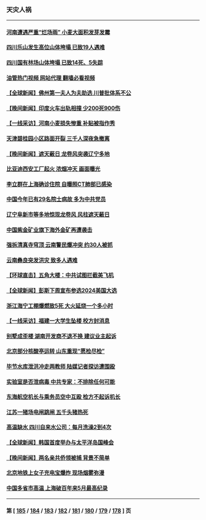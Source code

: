 ### 天灾人祸
---
#### [河南遭遇严重“烂场雨” 小麦大面积发芽发霉](../../pages/ncid280/n14009928.md?06050845) 
#### [四川乐山发生高位山体垮塌 已致19人遇难](../../pages/ncid280/n14009848.md?06050845) 
#### [四川国有林场山体垮塌 已致14死、5失踪](../../pages/ncid280/n14009685.md?06050845) 
#### [油管热门视频 网站代理 翻墙必看视频](http://138.2.39.72:81/youtube.html?epic-marker?06050845)
#### [【全球新闻】佛州第一夫人为夫助选 川普批体系不公](../../pages/ncid280/n14009264.md?06050845) 
#### [【晚间新闻】印度火车出轨相撞 少200死900伤](../../pages/ncid280/n14009265.md?06050845) 
#### [【一线采访】河南小麦损失惨重 补贴被指作秀](../../pages/ncid280/n14008833.md?06050845) 
#### [天津碧桂园小区路面开裂 三千人深夜急撤离](../../pages/ncid280/n14008707.md?06050845) 
#### [【晚间新闻】遮天蔽日 龙卷风突袭辽宁多地](../../pages/ncid280/n14008164.md?06050845) 
#### [比亚迪西安工厂起火 浓烟冲天 画面曝光](../../pages/ncid280/n14008510.md?06050845) 
#### [李立群在上海确诊住院 自曝照CT肺部已感染](../../pages/ncid280/n14008358.md?06050845) 
#### [中国今年已有29名院士病故 多为中共党员](../../pages/ncid280/n14007969.md?06050845) 
#### [辽宁阜新市等多地惊现龙卷风 风柱遮天蔽日](../../pages/ncid280/n14007991.md?06050845) 
#### [中国紫金矿业旗下海外金矿再遭袭击](../../pages/ncid280/n14008251.md?06050845) 
#### [强拆清真寺穹顶 云南警民爆冲突 约30人被抓](../../pages/ncid280/n14008044.md?06050845) 
#### [云南彝良突发洪灾 致多人遇难](../../pages/ncid280/n14007993.md?06050845) 
#### [【环球直击】五角大楼：中共试图拦截美飞机](../../pages/ncid280/n14007543.md?06050845) 
#### [【全球新闻】彭斯下周宣布参选2024美国大选](../../pages/ncid280/n14007936.md?06050845) 
#### [浙江海宁工棚爆燃致5死 大火延烧一个多小时](../../pages/ncid280/n14007862.md?06050845) 
#### [【一线采访】福建一大学生坠楼 校方封消息](../../pages/ncid280/n14007493.md?06050845) 
#### [别墅成歪楼 湖南开发商不退不换 建议业主起诉](../../pages/ncid280/n14007252.md?06050845) 
#### [北京部分核酸亭运转 山东重现“愿检尽检”](../../pages/ncid280/n14007174.md?06050845) 
#### [毕节水库泄洪冲走两教师 陆媒记者探访遭围殴](../../pages/ncid280/n14006900.md?06050845) 
#### [实验室是否泄病毒 中共专家：不排除任何可能](../../pages/ncid280/n14006628.md?06050845) 
#### [东海航空机长与乘务员空中互殴 检方不起诉机长](../../pages/ncid280/n14006769.md?06050845) 
#### [江苏一猪场电闸跳闸 五千头猪热死](../../pages/ncid280/n14006664.md?06050845) 
#### [高温缺水 四川自来水公司：每月洗澡2到4次](../../pages/ncid280/n14006501.md?06050845) 
#### [【全球新闻】韩国首度举办与太平洋岛国峰会](../../pages/ncid280/n14006557.md?06050845) 
#### [【晚间新闻】两名亲共侨领被捕 背景不简单](../../pages/ncid280/n14006123.md?06050845) 
#### [北京地铁上女子充电宝爆炸 现场烟雾弥漫](../../pages/ncid280/n14006254.md?06050845) 
#### [中国多省市高温 上海破百年来5月最高纪录](../../pages/ncid280/n14005794.md?06050845) 

---
#### 第 [ [185](./185.md?06050845) / [184](./184.md?06050845) / [183](./183.md?06050845) / [182](./182.md?06050845) / [181](./181.md?06050845) / [180](./180.md?06050845) / [179](./179.md?06050845) / [178](./178.md?06050845) ] 页
